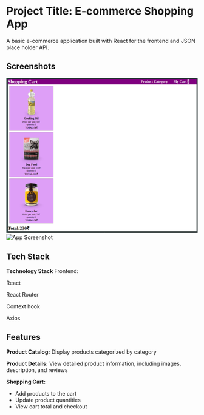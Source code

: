 
# Project Title: E-commerce Shopping App

A basic e-commerce application built with React for the frontend and JSON place holder API.
## Screenshots

![App Screenshot](https://github.com/RamvigneshA/shopping/blob/master/Screenshot%20from%202024-11-11%2017-35-34.png?raw=true)
![App Screenshot]()


## Tech Stack

**Technology Stack**
Frontend:

React

React Router

Context hook

Axios

## Features

**Product Catalog:**
Display products categorized by category

**Product Details:**
View detailed product information, including images, description, and reviews

**Shopping Cart:**
- Add products to the cart
- Update product quantities
- View cart total and checkout
